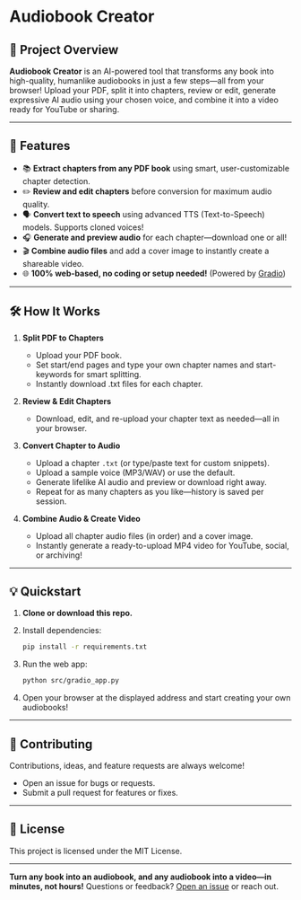 # Audiobook Creator

## 🚀 Project Overview

**Audiobook Creator** is an AI-powered tool that transforms any book into high-quality, humanlike audiobooks in just a few steps—all from your browser!
Upload your PDF, split it into chapters, review or edit, generate expressive AI audio using your chosen voice, and combine it into a video ready for YouTube or sharing.

---

## 🎯 Features

* 📚 **Extract chapters from any PDF book** using smart, user-customizable chapter detection.
* ✏️ **Review and edit chapters** before conversion for maximum audio quality.
* 🗣️ **Convert text to speech** using advanced TTS (Text-to-Speech) models. Supports cloned voices!
* 🎧 **Generate and preview audio** for each chapter—download one or all!
* 🎬 **Combine audio files** and add a cover image to instantly create a shareable video.
* 🌐 **100% web-based, no coding or setup needed!** (Powered by [Gradio](https://gradio.app/))

---

## 🛠️ How It Works

1. **Split PDF to Chapters**

   * Upload your PDF book.
   * Set start/end pages and type your own chapter names and start-keywords for smart splitting.
   * Instantly download .txt files for each chapter.

2. **Review & Edit Chapters**

   * Download, edit, and re-upload your chapter text as needed—all in your browser.

3. **Convert Chapter to Audio**

   * Upload a chapter `.txt` (or type/paste text for custom snippets).
   * Upload a sample voice (MP3/WAV) or use the default.
   * Generate lifelike AI audio and preview or download right away.
   * Repeat for as many chapters as you like—history is saved per session.

4. **Combine Audio & Create Video**

   * Upload all chapter audio files (in order) and a cover image.
   * Instantly generate a ready-to-upload MP4 video for YouTube, social, or archiving!

---

## 💡 Quickstart

1. **Clone or download this repo.**
2. Install dependencies:

   ```bash
   pip install -r requirements.txt
   ```
3. Run the web app:

   ```bash
   python src/gradio_app.py
   ```
4. Open your browser at the displayed address and start creating your own audiobooks!

---

## 🤝 Contributing

Contributions, ideas, and feature requests are always welcome!

* Open an issue for bugs or requests.
* Submit a pull request for features or fixes.

---

## 📝 License

This project is licensed under the MIT License.

---

**Turn any book into an audiobook, and any audiobook into a video—in minutes, not hours!**
Questions or feedback? [Open an issue](https://github.com/soh-123/Audiobook_creator/issues) or reach out.
